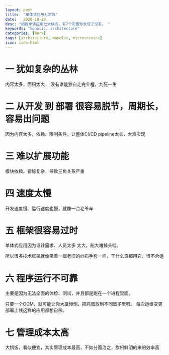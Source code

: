 ```yaml
---
layout: post
title:  "单体式应用七宗罪"
date:   2020-10-29
desc: "细数单体应用七大缺点，有7个彩蛋你发现了没有。 "
keywords: "monolic, architecture"
categories: [Work]
tags: [architecture, monolic, microservice]
icon: icon-html
---
```

# 一 犹如复杂的丛林
内容太多，面积太大， 没有谁能独自走完全程，九死一生
# 二 从开发 到 部署 很容易脱节，周期长，容易出问题
因为内容太多，依赖、限制条件，让整体CI/CD pipeline太长，太难实现
# 三 难以扩展功能
模块依赖，错综复杂，导致三角关系严重
# 四 速度太慢
开发速度慢、运行速度也慢，就像一台老爷车
# 五 框架很容易过时
单体式应用因为设计需求、人员太多 太大，船大难掉头哇。

所以很多技术框架就像带着一幅老旧的纱布手套一样，干什么货都用它，很不合适

# 六 程序运行不可靠
主要是因为无法全面的体检、测试，并且都是跑在一个进程里面。

只要一个OOM，就可能让你大厦倾倒，把鸡蛋放到不同篮子里呀。 每次运维变更部署上线这样的应用都想自杀。

# 七 管理成本太高
大锅饭，看似便宜，其实管理成本最高，不如分而治之，旗帜鲜明的来的效率高
